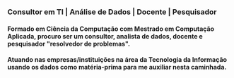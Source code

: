 ### Consultor em TI | Análise de Dados | Docente | Pesquisador

#### Formado em Ciência da Computação com Mestrado em Computação Aplicada, procuro ser um consultor, analista de dados, docente e pesquisador "resolvedor de problemas".

#### Atuando nas empresas/instituições na área da Tecnologia da Informação usando os dados como matéria-prima para me auxiliar nesta caminhada.



<!--
**marcelohebatista/marcelohebatista** is a ✨ _special_ ✨ repository because its `README.md` (this file) appears on your GitHub profile.

Here are some ideas to get you started:

- 🔭 I’m currently working on ...
- 🌱 I’m currently learning ...
- 👯 I’m looking to collaborate on ...
- 🤔 I’m looking for help with ...
- 💬 Ask me about ...
- 📫 How to reach me: ...
- 😄 Pronouns: ...
- ⚡ Fun fact: ...
-->
